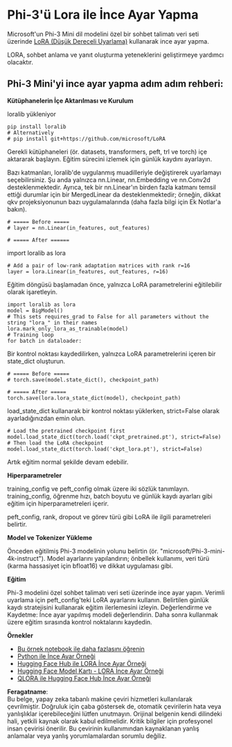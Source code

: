 # **Phi-3'ü Lora ile İnce Ayar Yapma**

Microsoft'un Phi-3 Mini dil modelini özel bir sohbet talimatı veri seti üzerinde [LoRA (Düşük Dereceli Uyarlama)](https://github.com/microsoft/LoRA?WT.mc_id=aiml-138114-kinfeylo) kullanarak ince ayar yapma.

LORA, sohbet anlama ve yanıt oluşturma yeteneklerini geliştirmeye yardımcı olacaktır.

## Phi-3 Mini'yi ince ayar yapma adım adım rehberi:

**Kütüphanelerin İçe Aktarılması ve Kurulum** 

loralib yükleniyor

```
pip install loralib
# Alternatively
# pip install git+https://github.com/microsoft/LoRA

```

Gerekli kütüphaneleri (ör. datasets, transformers, peft, trl ve torch) içe aktararak başlayın. Eğitim sürecini izlemek için günlük kaydını ayarlayın.

Bazı katmanları, loralib'de uygulanmış muadilleriyle değiştirerek uyarlamayı seçebilirsiniz. Şu anda yalnızca nn.Linear, nn.Embedding ve nn.Conv2d desteklenmektedir. Ayrıca, tek bir nn.Linear'ın birden fazla katmanı temsil ettiği durumlar için bir MergedLinear da desteklenmektedir; örneğin, dikkat qkv projeksiyonunun bazı uygulamalarında (daha fazla bilgi için Ek Notlar'a bakın).

```
# ===== Before =====
# layer = nn.Linear(in_features, out_features)
```

```
# ===== After ======
```

import loralib as lora

```
# Add a pair of low-rank adaptation matrices with rank r=16
layer = lora.Linear(in_features, out_features, r=16)
```

Eğitim döngüsü başlamadan önce, yalnızca LoRA parametrelerini eğitilebilir olarak işaretleyin.

```
import loralib as lora
model = BigModel()
# This sets requires_grad to False for all parameters without the string "lora_" in their names
lora.mark_only_lora_as_trainable(model)
# Training loop
for batch in dataloader:
```

Bir kontrol noktası kaydedilirken, yalnızca LoRA parametrelerini içeren bir state_dict oluşturun.

```
# ===== Before =====
# torch.save(model.state_dict(), checkpoint_path)
```
```
# ===== After =====
torch.save(lora.lora_state_dict(model), checkpoint_path)
```

load_state_dict kullanarak bir kontrol noktası yüklerken, strict=False olarak ayarladığınızdan emin olun.

```
# Load the pretrained checkpoint first
model.load_state_dict(torch.load('ckpt_pretrained.pt'), strict=False)
# Then load the LoRA checkpoint
model.load_state_dict(torch.load('ckpt_lora.pt'), strict=False)
```

Artık eğitim normal şekilde devam edebilir.

**Hiperparametreler** 

training_config ve peft_config olmak üzere iki sözlük tanımlayın. training_config, öğrenme hızı, batch boyutu ve günlük kaydı ayarları gibi eğitim için hiperparametreleri içerir.

peft_config, rank, dropout ve görev türü gibi LoRA ile ilgili parametreleri belirtir.

**Model ve Tokenizer Yükleme** 

Önceden eğitilmiş Phi-3 modelinin yolunu belirtin (ör. "microsoft/Phi-3-mini-4k-instruct"). Model ayarlarını yapılandırın; önbellek kullanımı, veri türü (karma hassasiyet için bfloat16) ve dikkat uygulaması gibi.

**Eğitim** 

Phi-3 modelini özel sohbet talimatı veri seti üzerinde ince ayar yapın. Verimli uyarlama için peft_config'teki LoRA ayarlarını kullanın. Belirtilen günlük kaydı stratejisini kullanarak eğitim ilerlemesini izleyin.
Değerlendirme ve Kaydetme: İnce ayar yapılmış modeli değerlendirin.
Daha sonra kullanmak üzere eğitim sırasında kontrol noktalarını kaydedin.

**Örnekler**
- [Bu örnek notebook ile daha fazlasını öğrenin](../../../../code/03.Finetuning/Phi_3_Inference_Finetuning.ipynb)
- [Python ile İnce Ayar Örneği](../../../../code/03.Finetuning/FineTrainingScript.py)
- [Hugging Face Hub ile LORA İnce Ayar Örneği](../../../../code/03.Finetuning/Phi-3-finetune-lora-python.ipynb)
- [Hugging Face Model Kartı - LORA İnce Ayar Örneği](https://huggingface.co/microsoft/Phi-3-mini-4k-instruct/blob/main/sample_finetune.py)
- [QLORA ile Hugging Face Hub İnce Ayar Örneği](../../../../code/03.Finetuning/Phi-3-finetune-qlora-python.ipynb)

**Feragatname**:  
Bu belge, yapay zeka tabanlı makine çeviri hizmetleri kullanılarak çevrilmiştir. Doğruluk için çaba göstersek de, otomatik çevirilerin hata veya yanlışlıklar içerebileceğini lütfen unutmayın. Orijinal belgenin kendi dilindeki hali, yetkili kaynak olarak kabul edilmelidir. Kritik bilgiler için profesyonel insan çevirisi önerilir. Bu çevirinin kullanımından kaynaklanan yanlış anlamalar veya yanlış yorumlamalardan sorumlu değiliz.